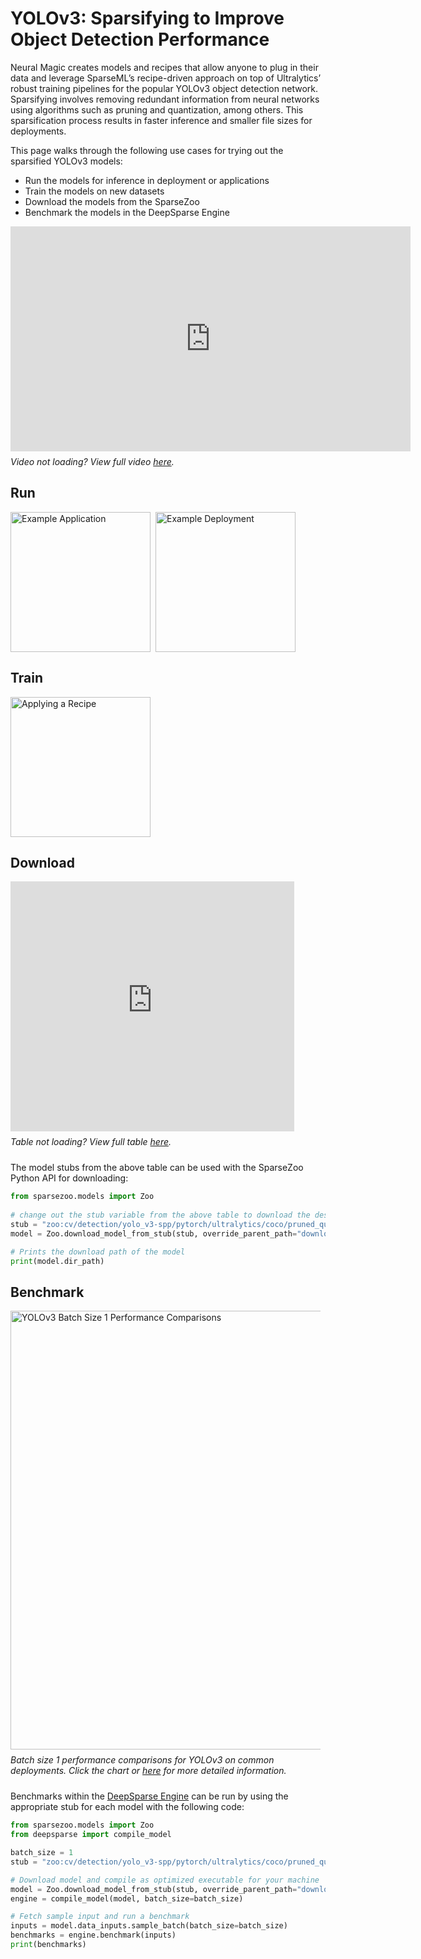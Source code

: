 <!--
Copyright (c) 2021 - present / Neuralmagic, Inc. All Rights Reserved.

Licensed under the Apache License, Version 2.0 (the "License");
you may not use this file except in compliance with the License.
You may obtain a copy of the License at

   http://www.apache.org/licenses/LICENSE-2.0

Unless required by applicable law or agreed to in writing,
software distributed under the License is distributed on an "AS IS" BASIS,
WITHOUT WARRANTIES OR CONDITIONS OF ANY KIND, either express or implied.
See the License for the specific language governing permissions and
limitations under the License.
-->

# YOLOv3: Sparsifying to Improve Object Detection Performance

Neural Magic creates models and recipes that allow anyone to plug in their data and leverage SparseML’s recipe-driven approach on top of Ultralytics’ robust training pipelines for the popular YOLOv3 object detection network. 
Sparsifying involves removing redundant information from neural networks using algorithms such as pruning and quantization, among others. 
This sparsification process results in faster inference and smaller file sizes for deployments.

This page walks through the following use cases for trying out the sparsified YOLOv3 models:
- Run the models for inference in deployment or applications
- Train the models on new datasets
- Download the models from the SparseZoo
- Benchmark the models in the DeepSparse Engine

<div style="margin-bottom: 24px; display: flex; flex-direction: column;">
    <iframe width="640px" height="360px" src="https://www.youtube.com/embed/o5qIYs47MPw" title="YouTube video player" frameborder="0" allow="accelerometer; autoplay; clipboard-write; encrypted-media; gyroscope; picture-in-picture" allowfullscreen></iframe>
    <div style="margin-top: 8px;">
        <i>Video not loading? View full video <a href="https://youtu.be/o5qIYs47MPw">here</a>.</i>
    </div>
</div>

## Run

<div style="margin-bottom: 24px; display: flex; flex-direction: row;">
    <a href="https://github.com/neuralmagic/deepsparse/tree/main/examples/ultralytics-yolov3#annotation-example" style="padding-right: 8px">
        <img src="https://docs.neuralmagic.com/docs/source/model-pages/images/icon-example-application.png" alt="Example Application" style="height: 224px" />
    </a>
    <a href="https://github.com/neuralmagic/deepsparse/tree/main/examples/ultralytics-yolov3#example-yolo-deepsparse-flask-server" style="padding-right: 8px">
        <img src="https://docs.neuralmagic.com/docs/source/model-pages/images/icon-example-deployment.png" alt="Example Deployment" style="height: 224px" />
    </a>
</div>

## Train

<div style="margin-bottom: 24px; display: flex; flex-direction: row;">
    <a href="https://github.com/neuralmagic/sparseml/blob/main/integrations/ultralytics-yolov3/tutorials/sparsifying_yolov3_using_recipes.md" style="padding-right: 8px">
        <img src="https://docs.neuralmagic.com/docs/source/model-pages/images/icon-train-apply-recipe.png" alt="Applying a Recipe" style="height: 224px" />
    </a>
</div>

## Download

<div style="margin-bottom: 24px; display: flex; flex-direction: column; width: auto;">
    <iframe width="1024px" height="400px" style="max-width: 90%;" src="https://sparsezoo.neuralmagic.com/tables/models/cv/detection?repo=ultralytics" title="SparseZoo Available Models" frameborder="0" ></iframe>
    <div style="margin-top: 8px;">
        <i>Table not loading? View full table <a href="https://sparsezoo.neuralmagic.com/tables/models/cv/detection?repo=ultralytics">here</a>.</i>
    </div>
</div>

The model stubs from the above table can be used with the SparseZoo Python API for downloading:
```python
from sparsezoo.models import Zoo
 
# change out the stub variable from the above table to download the desired model
stub = "zoo:cv/detection/yolo_v3-spp/pytorch/ultralytics/coco/pruned_quant-aggressive_94"
model = Zoo.download_model_from_stub(stub, override_parent_path="downloads")

# Prints the download path of the model
print(model.dir_path)
```

## Benchmark

<div style="margin-bottom: 24px; display: flex; flex-direction: column;">
    <a href="https://neuralmagic.com/blog/benchmark-yolov3-on-cpus-with-deepsparse/" style="padding-right: 8px">
        <img src="https://docs.neuralmagic.com/docs/source/model-pages/charts/cv-detection-yolov3-bs1.png" alt="YOLOv3 Batch Size 1 Performance Comparisons" style="height: 702px" />
    </a>
    <div style="margin-top: 8px;">
        <i>
            Batch size 1 performance comparisons for YOLOv3 on common deployments.
            Click the chart or <a href="https://neuralmagic.com/blog/benchmark-yolov3-on-cpus-with-deepsparse/">here</a> for more detailed information.
        </i>
    </div>
</div>

Benchmarks within the [DeepSparse Engine](https://github.com/neuralmagic/deepsparse) can be run by using the appropriate stub for each model with the following code:
```python
from sparsezoo.models import Zoo
from deepsparse import compile_model

batch_size = 1
stub = "zoo:cv/detection/yolo_v3-spp/pytorch/ultralytics/coco/pruned_quant-aggressive_94"

# Download model and compile as optimized executable for your machine
model = Zoo.download_model_from_stub(stub, override_parent_path="downloads")
engine = compile_model(model, batch_size=batch_size)

# Fetch sample input and run a benchmark
inputs = model.data_inputs.sample_batch(batch_size=batch_size)
benchmarks = engine.benchmark(inputs)
print(benchmarks)
```